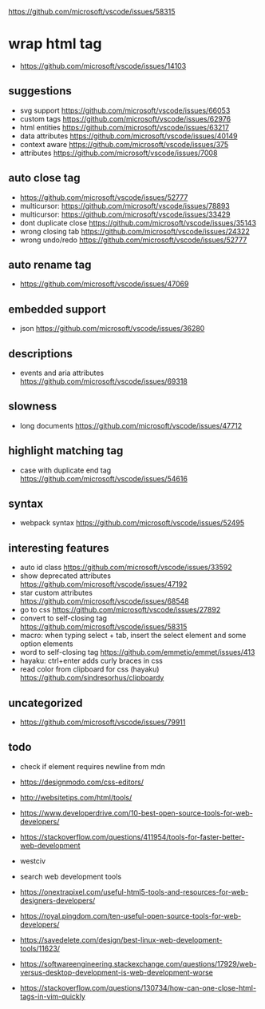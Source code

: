 https://github.com/microsoft/vscode/issues/58315

# wrap html tag

- https://github.com/microsoft/vscode/issues/14103

## suggestions

- svg support https://github.com/microsoft/vscode/issues/66053
- custom tags https://github.com/microsoft/vscode/issues/62976
- html entities https://github.com/microsoft/vscode/issues/63217
- data attributes https://github.com/microsoft/vscode/issues/40149
- context aware https://github.com/microsoft/vscode/issues/375
- attributes https://github.com/microsoft/vscode/issues/7008

## auto close tag

- https://github.com/microsoft/vscode/issues/52777
- multicursor: https://github.com/microsoft/vscode/issues/78893
- multicursor: https://github.com/microsoft/vscode/issues/33429
- dont duplicate close https://github.com/microsoft/vscode/issues/35143
- wrong closing tab https://github.com/microsoft/vscode/issues/24322
- wrong undo/redo https://github.com/microsoft/vscode/issues/52777

## auto rename tag

- https://github.com/microsoft/vscode/issues/47069

## embedded support

- json https://github.com/microsoft/vscode/issues/36280

## descriptions

- events and aria attributes https://github.com/microsoft/vscode/issues/69318

## slowness

- long documents https://github.com/microsoft/vscode/issues/47712

## highlight matching tag

- case with duplicate end tag https://github.com/microsoft/vscode/issues/54616

## syntax

- webpack syntax https://github.com/microsoft/vscode/issues/52495

## interesting features

- auto id class https://github.com/microsoft/vscode/issues/33592
- show deprecated attributes https://github.com/microsoft/vscode/issues/47192
- star custom attributes https://github.com/microsoft/vscode/issues/68548
- go to css https://github.com/microsoft/vscode/issues/27892
- convert to self-closing tag https://github.com/microsoft/vscode/issues/58315
- macro: when typing select + tab, insert the select element and some option elements
- word to self-closing tag https://github.com/emmetio/emmet/issues/413
- hayaku: ctrl+enter adds curly braces in css
- read color from clipboard for css (hayaku) https://github.com/sindresorhus/clipboardy

## uncategorized

- https://github.com/microsoft/vscode/issues/79911

## todo

- check if element requires newline from mdn
- https://designmodo.com/css-editors/
- http://websitetips.com/html/tools/
- https://www.developerdrive.com/10-best-open-source-tools-for-web-developers/
- https://stackoverflow.com/questions/411954/tools-for-faster-better-web-development
- westciv
- search web development tools
- https://onextrapixel.com/useful-html5-tools-and-resources-for-web-designers-developers/
- https://royal.pingdom.com/ten-useful-open-source-tools-for-web-developers/
- https://savedelete.com/design/best-linux-web-development-tools/11623/
- https://softwareengineering.stackexchange.com/questions/17929/web-versus-desktop-development-is-web-development-worse

- https://stackoverflow.com/questions/130734/how-can-one-close-html-tags-in-vim-quickly

<!-- auto delete tag

Having

<xml>
	<test>
		<test2>Foo Bar</test2>
	</test>
</xml>

and deleting, let's say <test2 or </test2>, it should automatically remove the pairing tag.
 -->

<!-- multi cursor support for auto rename tag and others -->

<!-- TODO caching for get documentation or make it faster because currently its slow -->

<!-- TODO parsing error

<!DOCTYPE html>
<html lang="en">
<head>
    <meta charset="UTF-8">
    <meta name="viewport" content="width=device-width, initial-scale=1.0">
    <meta http-equiv="X-UA-Compatible" content="ie=edge">
    <title>Document</title>
</head>
<body>
    <Header class=""></Header>

</body>
</html>
 -->
